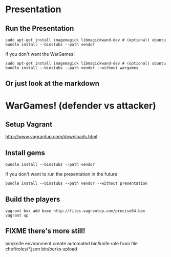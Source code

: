 # Presentation

## Run the Presentation

```
sudo apt-get install imagemagick libmagickwand-dev # (optional) ubuntu
bundle install --binstubs --path vendor
```

If you don't want the WarGames!

```
sudo apt-get install imagemagick libmagickwand-dev # (optional) ubuntu
bundle install --binstubs --path vendor --without wargames
```

## Or just look at the markdown

# WarGames! (defender vs attacker)

## Setup Vagrant

http://www.vagrantup.com/downloads.html

## Install gems

```
bundle install --binstubs --path vendor
```

If you don't want to run the presentation in the future

```
bundle install --binstubs --path vendor --without presentation
```

## Build the players

```
vagrant box add base http://files.vagrantup.com/precise64.box
vagrant up
```

## FIXME there's more still!

bin/knife environment create automated
bin/knife role from file chef/roles/*.json
bin/berks upload

